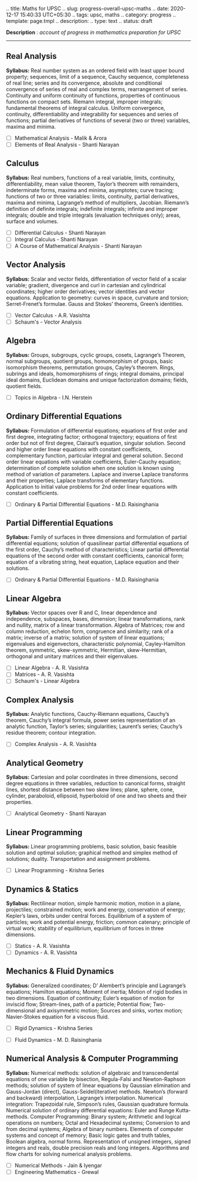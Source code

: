 .. title: Maths for UPSC
.. slug: progress-overall-upsc-maths
.. date: 2020-12-17 15:40:33 UTC+05:30
.. tags: upsc, maths
.. category: progress
.. template: page.tmpl
.. description: 
.. type: text
.. status: draft

**Description** : *account of progress in mathematics preparation for UPSC*

***
<!-- TEASER_END -->

## Real Analysis
**Syllabus:** Real number system as an ordered field with least upper bound property; sequences, limit of a sequence, Cauchy sequence, completeness of real line; series and its convergence, absolute and conditional convergence of series of real and complex terms, rearrangement of series. Continuity and uniform continuity of functions, properties of continuous functions on compact sets. Riemann integral, improper integrals; fundamental theorems of integral calculus. Uniform convergence, continuity, differentiability and integrability for sequences and series of functions; partial derivatives of functions of several (two or three) variables, maxima and minima.

- [ ] Mathematical Analysis - Malik & Arora
- [ ] Elements of Real Analysis - Shanti Narayan

## Calculus
**Syllabus:** Real numbers, functions of a real variable, limits, continuity, differentiability, mean value theorem, Taylor’s theorem with remainders, indeterminate forms, maxima and minima, asymptotes; curve tracing; functions of two or three variables: limits, continuity, partial derivatives, maxima and minima, Lagrange’s method of multipliers, Jacobian. Riemann’s definition of definite integrals; indefinite integrals; infinite and improper integrals; double and triple integrals (evaluation techniques only); areas, surface and volumes.

- [ ] Differential Calculus - Shanti Narayan
- [ ] Integral Calculus  - Shanti Narayan
- [ ] A Course of Mathematical Analysis - Shanti Narayan

## Vector Analysis
**Syllabus:** Scalar and vector fields, differentiation of vector field of a scalar variable; gradient, divergence and curl in cartesian and cylindrical coordinates; higher order derivatives; vector identities and vector equations. Application to geometry: curves in space, curvature and torsion; Serret-Frenet’s formulae. Gauss and Stokes’ theorems, Green’s identities.

- [ ] Vector Calculus - A.R. Vasishta
- [ ] Schaum's - Vector Analysis

## Algebra
**Syllabus:** Groups, subgroups, cyclic groups, cosets, Lagrange’s Theorem, normal subgroups, quotient groups, homomorphism of groups, basic isomorphism theorems, permutation groups, Cayley’s theorem. Rings, subrings and ideals, homomorphisms of rings; integral domains, principal ideal domains, Euclidean domains and unique factorization domains; fields, quotient fields.

- [ ] Topics in Algebra - I.N. Herstein

## Ordinary  Differential Equations
**Syllabus:** Formulation of differential equations; equations of first order and first degree, integrating factor; orthogonal trajectory; equations of first order but not of first degree, Clairaut’s equation, singular solution. Second and higher order linear equations with constant coefficients, complementary function, particular integral and general solution. Second order linear equations with variable coefficients, Euler-Cauchy equation; determination of complete solution when one solution is known using method of variation of parameters. Laplace and inverse Laplace transforms and their properties; Laplace transforms of elementary functions. Application to initial value problems for 2nd order linear equations with constant coefficients.

- [ ] Ordinary & Partial Differential Equations - M.D. Raisinghania

## Partial Differential Equations
**Syllabus:** Family of surfaces in three dimensions and formulation of partial differential equations; solution of quasilinear partial differential equations of the first order, Cauchy’s method of characteristics; Linear partial differential equations of the second order with constant coefficients, canonical form; equation of a vibrating string, heat equation, Laplace equation and their solutions.

- [ ] Ordinary & Partial Differential Equations - M.D. Raisinghania

## Linear Algebra
**Syllabus:** Vector spaces over R and C, linear dependence and independence, subspaces, bases, dimension; linear transformations, rank and nullity, matrix of a linear transformation. Algebra of Matrices; row and column reduction, echelon form, congruence and similarity; rank of a matrix; inverse of a matrix; solution of system of linear equations; eigenvalues and eigenvectors, characteristic polynomial, Cayley-Hamilton theorem, symmetric, skew-symmetric, Hermitian, skew-Hermitian, orthogonal and unitary matrices and their eigenvalues.

- [ ] Linear Algebra - A. R. Vasishta
- [ ] Matrices - A. R. Vasishta
- [ ] Schaum's - Linear Algebra

## Complex Analysis
**Syllabus:** Analytic functions, Cauchy-Riemann equations, Cauchy’s theorem, Cauchy’s integral formula, power series representation of an analytic function, Taylor’s series; singularities; Laurent’s series; Cauchy’s residue theorem; contour integration.

- [ ] Complex Analysis - A. R. Vasishta

## Analytical Geometry
**Syllabus:** Cartesian and polar coordinates in three dimensions, second degree equations in three variables, reduction to canonical forms, straight lines, shortest distance between two skew lines; plane, sphere, cone, cylinder, paraboloid, ellipsoid, hyperboloid of one and two sheets and their properties.

- [ ] Analytical Geometry - Shanti Narayan

## Linear Programming
**Syllabus:** Linear programming problems, basic solution, basic feasible solution and optimal solution; graphical method and simplex method of solutions; duality. Transportation and assignment problems.

- [ ] Linear Programming - Krishna Series

## Dynamics & Statics
**Syllabus:** Rectilinear motion, simple harmonic motion, motion in a plane, projectiles; constrained motion; work and energy, conservation of energy; Kepler’s laws, orbits under central forces. Equilibrium of a system of particles; work and potential energy, friction; common catenary; principle of virtual work; stability of equilibrium, equilibrium of forces in three dimensions.

- [ ] Statics - A. R. Vasishta
- [ ] Dynamics - A. R. Vasishta

## Mechanics & Fluid Dynamics
**Syllabus:** Generalized coordinates; D’ Alembert’s principle and Lagrange’s equations; Hamilton equations; Moment of inertia; Motion of rigid bodies in two dimensions. Equation of continuity; Euler’s equation of motion for inviscid flow; Stream-lines, path of a particle; Potential flow; Two-dimensional and axisymmetric motion; Sources and sinks, vortex motion; Navier-Stokes equation for a viscous fluid.

- [ ] Rigid Dynamics - Krishna Series
- [ ] Fluid Dynamics - M. D. Raisinghania


## Numerical Analysis & Computer Programming
**Syllabus:** Numerical methods: solution of algebraic and transcendental equations of one variable by bisection, Regula-Falsi and Newton-Raphson methods; solution of system of linear equations by Gaussian elimination and Gauss-Jordan (direct), Gauss-Seidel(iterative) methods. Newton’s (forward and backward) interpolation, Lagrange’s interpolation. Numerical integration: Trapezoidal rule, Simpson’s rules, Gaussian quadrature formula. Numerical solution of ordinary differential equations: Euler and Runge Kutta-methods. Computer Programming: Binary system; Arithmetic and logical operations on numbers; Octal and Hexadecimal systems; Conversion to and from decimal systems; Algebra of binary numbers. Elements of computer systems and concept of memory; Basic logic gates and truth tables, Boolean algebra, normal forms. Representation of unsigned integers, signed integers and reals, double precision reals and long integers. Algorithms and flow charts for solving numerical analysis problems.

- [ ] Numerical Methods - Jain & Iyengar
- [ ] Engineering Mathematics - Grewal